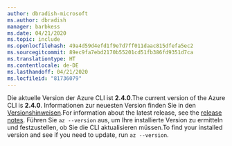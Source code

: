 ```yaml
---
author: dbradish-microsoft
ms.author: dbradish
manager: barbkess
ms.date: 04/21/2020
ms.topic: include
ms.openlocfilehash: 49a4d59d4efd1f9e7d7ff011daac815dfefa5ec2
ms.sourcegitcommit: 89ec9fa7ebd2170b55201cd51fb386fd9351d7ca
ms.translationtype: HT
ms.contentlocale: de-DE
ms.lasthandoff: 04/21/2020
ms.locfileid: "81736079"
---
```

<span data-ttu-id="4778b-101">Die aktuelle Version der Azure CLI ist __2.4.0__.</span><span class="sxs-lookup"><span data-stu-id="4778b-101">The current version of the Azure CLI is __2.4.0__.</span></span> <span data-ttu-id="4778b-102">Informationen zur neuesten Version finden Sie in den [Versionshinweisen](../release-notes-azure-cli.md).</span><span class="sxs-lookup"><span data-stu-id="4778b-102">For information about the latest release, see the [release notes](../release-notes-azure-cli.md).</span></span> <span data-ttu-id="4778b-103">Führen Sie `az --version` aus, um Ihre installierte Version zu ermitteln und festzustellen, ob Sie die CLI aktualisieren müssen.</span><span class="sxs-lookup"><span data-stu-id="4778b-103">To find your installed version and see if you need to update, run `az --version`.</span></span>
